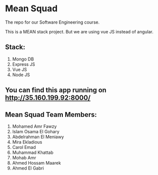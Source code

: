 # Mean Squad
The repo for our Software Engineering course.

This is a MEAN stack project. But we are using vue JS instead of angular.

## Stack: 
1) Mongo DB 
2) Express JS 
3) Vue JS 
4) Node JS

## You can find this app running on http://35.160.199.92:8000/



## Mean Squad Team Members:
1) Mohamed Amr Fawzy
2) Islam Osama El Gohary
3) Abdelrahman El Meniawy
4) Mira Ekladious
5) Carol Emad
6) Muhammad Khattab
7) Mohab Amr
8) Ahmed Hossam Maarek
9) Ahmed El Gabri
